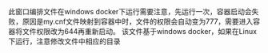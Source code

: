 此窗口编排文件在windows docker下运行需要注意，先运行一次，容器启动会失败，原因是my.cnf文件映射到容器中时，文件的权限会自动变为777，需要进入容器将文件权限改为644再重新启动。
该文件基于windows docker，如果在Linux下运行，注意修改文件中相应的目录
